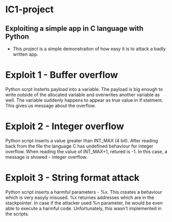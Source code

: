 # IC1-project
## Exploiting a simple app in C language with Python

- This project is a simple demonstraiton of how easy it is to attack  a badly written app. 
# Exploit 1 - Buffer overflow
Python scrpt insterts payload into a variable. The payload is big enough to write outside of the allocated variable and overwrites another variable as well. The variable suddenly happens to appear as true value in if statment. This gives us message about the overflow.

# Exploit 2 - Integer overflow
Python script inserts a value greater than INT_MAX (4 bit). After reading back from the file the language C has undefined behaviour for integer overflow. When reading the value of INT_MAX+1, retured is -1. In this case, a message is showed - integer overflow.

# Exploit 3 - String format attack
Python script inserts a harmful parameters - %x. This creates a behaviour which is very easyly misused. %x returnes addresses which are in the stackpointer. In case if the attacker used %n parameter, he would be even able to execute a harmful code. Unfortunately, this wasn't implemented in the scripts.
